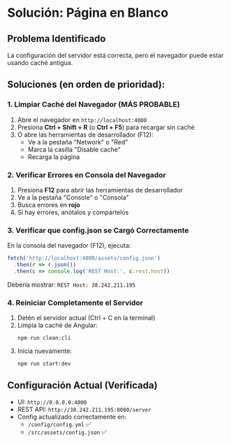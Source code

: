 # Solución: Página en Blanco

## Problema Identificado
La configuración del servidor está correcta, pero el navegador puede estar usando caché antigua.

## Soluciones (en orden de prioridad):

### 1. Limpiar Caché del Navegador (MÁS PROBABLE)
1. Abre el navegador en `http://localhost:4000`
2. Presiona **Ctrl + Shift + R** (o **Ctrl + F5**) para recargar sin caché
3. O abre las herramientas de desarrollador (F12):
   - Ve a la pestaña "Network" o "Red"
   - Marca la casilla "Disable cache"
   - Recarga la página

### 2. Verificar Errores en Consola del Navegador
1. Presiona **F12** para abrir las herramientas de desarrollador
2. Ve a la pestaña "Console" o "Consola"
3. Busca errores en **rojo**
4. Si hay errores, anótalos y compártelos

### 3. Verificar que config.json se Cargó Correctamente
En la consola del navegador (F12), ejecuta:
```javascript
fetch('http://localhost:4000/assets/config.json')
  .then(r => r.json())
  .then(c => console.log('REST Host:', c.rest.host))
```
Debería mostrar: `REST Host: 38.242.211.195`

### 4. Reiniciar Completamente el Servidor
1. Detén el servidor actual (Ctrl + C en la terminal)
2. Limpia la caché de Angular:
   ```
   npm run clean:cli
   ```
3. Inicia nuevamente:
   ```
   npm run start:dev
   ```

## Configuración Actual (Verificada)
- UI: `http://0.0.0.0:4000`
- REST API: `http://38.242.211.195:8080/server`
- Config actualizado correctamente en:
  - `/config/config.yml` ✅
  - `/src/assets/config.json` ✅

